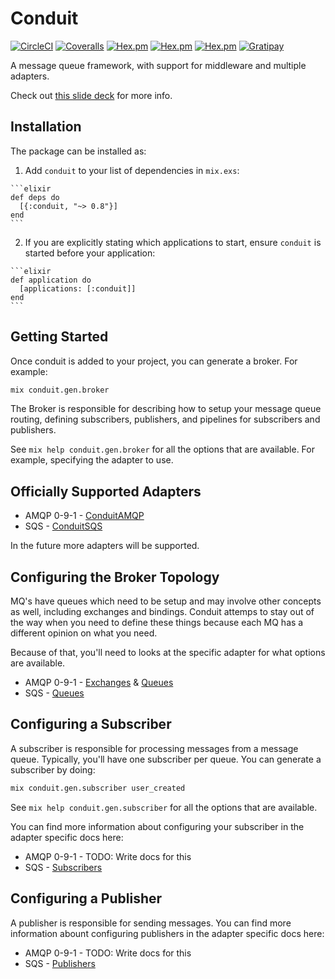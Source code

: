 # Conduit

[![CircleCI](https://img.shields.io/circleci/project/github/conduitframework/conduit.svg?style=flat-square)](https://circleci.com/gh/conduitframework/conduit)
[![Coveralls](https://img.shields.io/coveralls/conduitframework/conduit.svg?style=flat-square)](https://coveralls.io/github/conduitframework/conduit)
[![Hex.pm](https://img.shields.io/hexpm/v/conduit.svg?style=flat-square)](https://hex.pm/packages/conduit)
[![Hex.pm](https://img.shields.io/hexpm/l/conduit.svg?style=flat-square)](https://github.com/conduitframework/conduit/blob/master/LICENSE.md)
[![Hex.pm](https://img.shields.io/hexpm/dt/conduit.svg?style=flat-square)](https://hex.pm/packages/conduit)
[![Gratipay](https://img.shields.io/gratipay/blatyo.svg?style=flat-square)](https://gratipay.com/blatyo)

A message queue framework, with support for middleware and multiple adapters.

Check out [this slide deck](http://slides.com/blatyo/deck-12#/) for more info.

## Installation

The package can be installed as:

  1. Add `conduit` to your list of dependencies in `mix.exs`:

    ```elixir
    def deps do
      [{:conduit, "~> 0.8"}]
    end
    ```

  2. If you are explicitly stating which applications to start, ensure `conduit`
     is started before your application:

    ```elixir
    def application do
      [applications: [:conduit]]
    end
    ```

## Getting Started

Once conduit is added to your project, you can generate a broker. For example:

``` bash
mix conduit.gen.broker
```

The Broker is responsible for describing how to setup your
message queue routing, defining subscribers, publishers, and
pipelines for subscribers and publishers.

See `mix help conduit.gen.broker` for all the options that are available. For
example, specifying the adapter to use.

## Officially Supported Adapters

  * AMQP 0-9-1 - [ConduitAMQP](https://hexdocs.pm/conduit_amqp/readme.html#configuring-the-adapter)
  * SQS - [ConduitSQS](https://hexdocs.pm/conduit_sqs/readme.html#configuring-the-adapter)

In the future more adapters will be supported.

## Configuring the Broker Topology

MQ's have queues which need to be setup and may involve other
concepts as well, including exchanges and bindings. Conduit
attemps to stay out of the way when you need to define these
things because each MQ has a different opinion on what you need.

Because of that, you'll need to looks at the specific adapter
for what options are available.

  * AMQP 0-9-1 - [Exchanges](https://hexdocs.pm/conduit_amqp/readme.html#configuring-exchanges) & [Queues](https://hexdocs.pm/conduit_amqp/readme.html#configuring-queues)
  * SQS - [Queues](https://hexdocs.pm/conduit_sqs/readme.html#configuring-queues)

## Configuring a Subscriber

A subscriber is responsible for processing messages from a message queue.
Typically, you'll have one subscriber per queue. You can generate a subscriber
by doing:

``` bash
mix conduit.gen.subscriber user_created
```

See `mix help conduit.gen.subscriber` for all the options that are available.

You can find more information about configuring your subscriber in the adapter
specific docs here:

  * AMQP 0-9-1 - TODO: Write docs for this
  * SQS - [Subscribers](https://hexdocs.pm/conduit_sqs/readme.html#configuring-a-subscriber)

## Configuring a Publisher

A publisher is responsible for sending messages. You can find more information
abount configuring publishers in the adapter specific docs here:

  * AMQP 0-9-1 - TODO: Write docs for this
  * SQS - [Publishers](https://hexdocs.pm/conduit_sqs/readme.html#configuring-a-publisher)
